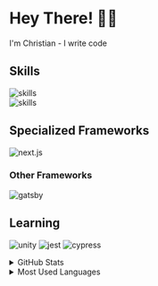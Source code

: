 # Hey There! 👋🏼

I'm Christian - I write code

## Skills

![skills](https://skillicons.dev/icons?i=html,css,sass,js,ts&theme=dark)  
![skills](https://skillicons.dev/icons?i=php,nodejs,react,graphql,github&theme=dark)

## Specialized Frameworks

![next.js](https://img.shields.io/badge/next.js-000.svg?style=for-the-badge&logo=next.js&logoColor=white)

### Other Frameworks

![gatsby](https://img.shields.io/badge/gatsby-000.svg?style=for-the-badge&logo=gatsby&logoColor=663399)

## Learning

![unity](https://img.shields.io/badge/unity-000.svg?style=for-the-badge&logo=unity&logoColor=white)
![jest](https://img.shields.io/badge/jest-000.svg?style=for-the-badge&logo=jest&logoColor=C21325)
![cypress](https://img.shields.io/badge/cypress-000.svg?style=for-the-badge&logo=cypress&logoColor=04c38e)

<details>
<summary>GitHub Stats</summary>
<br>

![GitHub stats](https://github-readme-stats.christian-garrison.vercel.app/api?username=Christian-Garrison&count_private=true&theme=dracula)

</details>

<details>
<summary>Most Used Languages</summary>
<br>

![Top Langs](https://github-readme-stats.christian-garrison.vercel.app/api/top-langs/?username=Christian-Garrison&layout=compact&theme=dracula)

</details>
